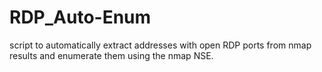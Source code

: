 # RDP_Auto-Enum
script to automatically extract addresses with open RDP ports from nmap results and enumerate them using the nmap NSE. 

